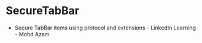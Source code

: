 # SecureTabBar
 - Secure TabBar items using protocol and extensions - LinkedIn Learning - Mohd Azam
 
